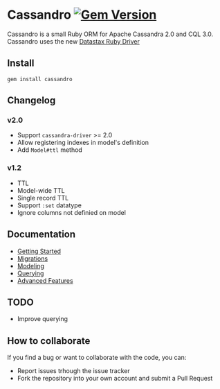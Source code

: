 # Cassandro [![Gem Version](https://badge.fury.io/rb/cassandro.svg)](http://badge.fury.io/rb/cassandro)

Cassandro is a small Ruby ORM for Apache Cassandra 2.0 and CQL 3.0. Cassandro uses the new [Datastax Ruby Driver](https://github.com/datastax/ruby-driver)

## Install
 
`gem install cassandro`

## Changelog

### v2.0
* Support `cassandra-driver` >= 2.0
* Allow registering indexes in model's definition
* Add `Model#ttl` method

### v1.2
* TTL
 * Model-wide TTL
 * Single record TTL
* Support `:set` datatype
* Ignore columns not definied on model

## Documentation

* [Getting Started](docs/getting_started.md)
* [Migrations](docs/migrations.md)
* [Modeling](docs/modeling.md)
* [Querying](docs/querying.md)
* [Advanced Features](docs/advanced_features.md)

## TODO

* Improve querying

## How to collaborate

If you find a bug or want to collaborate with the code, you can:

* Report issues trhough the issue tracker
* Fork the repository into your own account and submit a Pull Request
